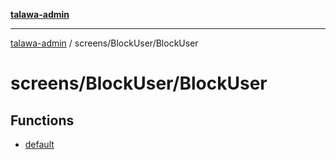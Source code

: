 [**talawa-admin**](../../../README.md)

***

[talawa-admin](../../../modules.md) / screens/BlockUser/BlockUser

# screens/BlockUser/BlockUser

## Functions

- [default](functions/default.md)
